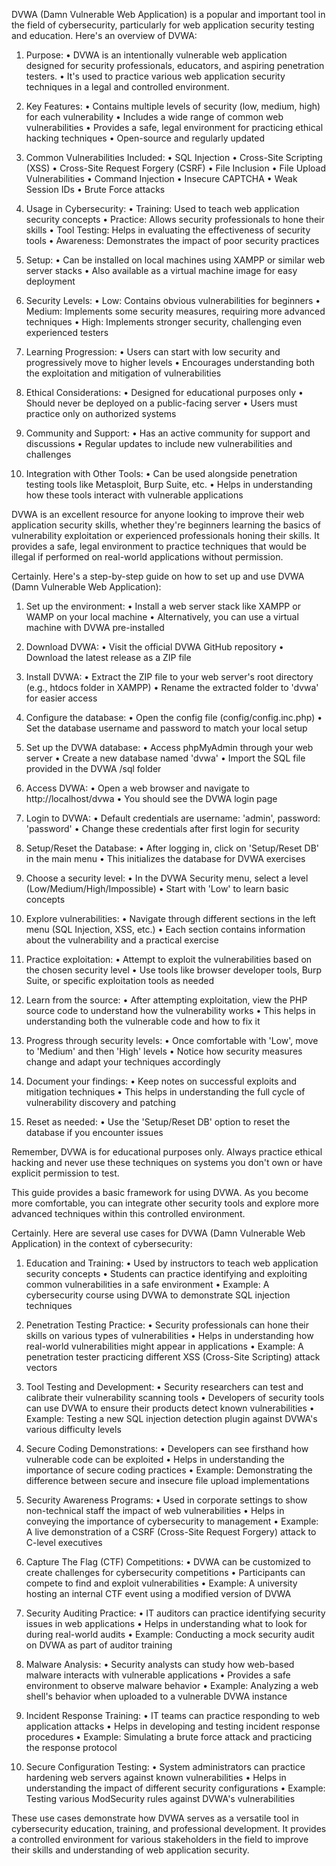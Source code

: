 

DVWA (Damn Vulnerable Web Application) is a popular and important tool in the field of cybersecurity, particularly for web application security testing and education. Here's an overview of DVWA:

1. Purpose:
   • DVWA is an intentionally vulnerable web application designed for security professionals, educators, and aspiring penetration testers.
   • It's used to practice various web application security techniques in a legal and controlled environment.

2. Key Features:
   • Contains multiple levels of security (low, medium, high) for each vulnerability
   • Includes a wide range of common web vulnerabilities
   • Provides a safe, legal environment for practicing ethical hacking techniques
   • Open-source and regularly updated

3. Common Vulnerabilities Included:
   • SQL Injection
   • Cross-Site Scripting (XSS)
   • Cross-Site Request Forgery (CSRF)
   • File Inclusion
   • File Upload Vulnerabilities
   • Command Injection
   • Insecure CAPTCHA
   • Weak Session IDs
   • Brute Force attacks

4. Usage in Cybersecurity:
   • Training: Used to teach web application security concepts
   • Practice: Allows security professionals to hone their skills
   • Tool Testing: Helps in evaluating the effectiveness of security tools
   • Awareness: Demonstrates the impact of poor security practices

5. Setup:
   • Can be installed on local machines using XAMPP or similar web server stacks
   • Also available as a virtual machine image for easy deployment

6. Security Levels:
   • Low: Contains obvious vulnerabilities for beginners
   • Medium: Implements some security measures, requiring more advanced techniques
   • High: Implements stronger security, challenging even experienced testers

7. Learning Progression:
   • Users can start with low security and progressively move to higher levels
   • Encourages understanding both the exploitation and mitigation of vulnerabilities

8. Ethical Considerations:
   • Designed for educational purposes only
   • Should never be deployed on a public-facing server
   • Users must practice only on authorized systems

9. Community and Support:
   • Has an active community for support and discussions
   • Regular updates to include new vulnerabilities and challenges

10. Integration with Other Tools:
    • Can be used alongside penetration testing tools like Metasploit, Burp Suite, etc.
    • Helps in understanding how these tools interact with vulnerable applications

DVWA is an excellent resource for anyone looking to improve their web application security skills, whether they're beginners learning the basics of vulnerability exploitation or experienced professionals honing their skills. It provides a safe, legal environment to practice techniques that would be illegal if performed on real-world applications without permission.



Certainly. Here's a step-by-step guide on how to set up and use DVWA (Damn Vulnerable Web Application):

1. Set up the environment:
   • Install a web server stack like XAMPP or WAMP on your local machine
   • Alternatively, you can use a virtual machine with DVWA pre-installed

2. Download DVWA:
   • Visit the official DVWA GitHub repository
   • Download the latest release as a ZIP file

3. Install DVWA:
   • Extract the ZIP file to your web server's root directory (e.g., htdocs folder in XAMPP)
   • Rename the extracted folder to 'dvwa' for easier access

4. Configure the database:
   • Open the config file (config/config.inc.php)
   • Set the database username and password to match your local setup

5. Set up the DVWA database:
   • Access phpMyAdmin through your web server
   • Create a new database named 'dvwa'
   • Import the SQL file provided in the DVWA /sql folder

6. Access DVWA:
   • Open a web browser and navigate to http://localhost/dvwa
   • You should see the DVWA login page

7. Login to DVWA:
   • Default credentials are username: 'admin', password: 'password'
   • Change these credentials after first login for security

8. Setup/Reset the Database:
   • After logging in, click on 'Setup/Reset DB' in the main menu
   • This initializes the database for DVWA exercises

9. Choose a security level:
   • In the DVWA Security menu, select a level (Low/Medium/High/Impossible)
   • Start with 'Low' to learn basic concepts

10. Explore vulnerabilities:
    • Navigate through different sections in the left menu (SQL Injection, XSS, etc.)
    • Each section contains information about the vulnerability and a practical exercise

11. Practice exploitation:
    • Attempt to exploit the vulnerabilities based on the chosen security level
    • Use tools like browser developer tools, Burp Suite, or specific exploitation tools as needed

12. Learn from the source:
    • After attempting exploitation, view the PHP source code to understand how the vulnerability works
    • This helps in understanding both the vulnerable code and how to fix it

13. Progress through security levels:
    • Once comfortable with 'Low', move to 'Medium' and then 'High' levels
    • Notice how security measures change and adapt your techniques accordingly

14. Document your findings:
    • Keep notes on successful exploits and mitigation techniques
    • This helps in understanding the full cycle of vulnerability discovery and patching

15. Reset as needed:
    • Use the 'Setup/Reset DB' option to reset the database if you encounter issues

Remember, DVWA is for educational purposes only. Always practice ethical hacking and never use these techniques on systems you don't own or have explicit permission to test.

This guide provides a basic framework for using DVWA. As you become more comfortable, you can integrate other security tools and explore more advanced techniques within this controlled environment.




Certainly. Here are several use cases for DVWA (Damn Vulnerable Web Application) in the context of cybersecurity:

1. Education and Training:
   • Used by instructors to teach web application security concepts
   • Students can practice identifying and exploiting common vulnerabilities in a safe environment
   • Example: A cybersecurity course using DVWA to demonstrate SQL injection techniques

2. Penetration Testing Practice:
   • Security professionals can hone their skills on various types of vulnerabilities
   • Helps in understanding how real-world vulnerabilities might appear in applications
   • Example: A penetration tester practicing different XSS (Cross-Site Scripting) attack vectors

3. Tool Testing and Development:
   • Security researchers can test and calibrate their vulnerability scanning tools
   • Developers of security tools can use DVWA to ensure their products detect known vulnerabilities
   • Example: Testing a new SQL injection detection plugin against DVWA's various difficulty levels

4. Secure Coding Demonstrations:
   • Developers can see firsthand how vulnerable code can be exploited
   • Helps in understanding the importance of secure coding practices
   • Example: Demonstrating the difference between secure and insecure file upload implementations

5. Security Awareness Programs:
   • Used in corporate settings to show non-technical staff the impact of web vulnerabilities
   • Helps in conveying the importance of cybersecurity to management
   • Example: A live demonstration of a CSRF (Cross-Site Request Forgery) attack to C-level executives

6. Capture The Flag (CTF) Competitions:
   • DVWA can be customized to create challenges for cybersecurity competitions
   • Participants can compete to find and exploit vulnerabilities
   • Example: A university hosting an internal CTF event using a modified version of DVWA

7. Security Auditing Practice:
   • IT auditors can practice identifying security issues in web applications
   • Helps in understanding what to look for during real-world audits
   • Example: Conducting a mock security audit on DVWA as part of auditor training

8. Malware Analysis:
   • Security analysts can study how web-based malware interacts with vulnerable applications
   • Provides a safe environment to observe malware behavior
   • Example: Analyzing a web shell's behavior when uploaded to a vulnerable DVWA instance

9. Incident Response Training:
   • IT teams can practice responding to web application attacks
   • Helps in developing and testing incident response procedures
   • Example: Simulating a brute force attack and practicing the response protocol

10. Secure Configuration Testing:
    • System administrators can practice hardening web servers against known vulnerabilities
    • Helps in understanding the impact of different security configurations
    • Example: Testing various ModSecurity rules against DVWA's vulnerabilities

These use cases demonstrate how DVWA serves as a versatile tool in cybersecurity education, training, and professional development. It provides a controlled environment for various stakeholders in the field to improve their skills and understanding of web application security.
